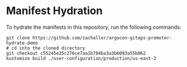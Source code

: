 # Manifest Hydration

To hydrate the manifests in this repository, run the following commands:

```shell
git clone https://github.com/zachaller/argocon-gitops-promoter-hydrate-demo
# cd into the cloned directory
git checkout c55245e25c276ce7aa1b784ba3a3b6093a55b062
kustomize build ./user-configuration/production/us-east-2
```
